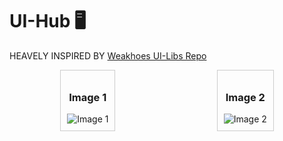 # UI-Hub 🖥️
HEAVELY INSPIRED BY [Weakhoes UI-Libs Repo](https://github.com/weakhoes/Roblox-UI-Libs)
<div style="display: flex; justify-content: space-around;">
    <div style="text-align: center; border: 1px solid #ccc; padding: 10px;">
        <h3>Image 1</h3>
        <img src="path/to/image1.jpg" alt="Image 1" style="max-width: 100%;">
    </div>
    <div style="text-align: center; border: 1px solid #ccc; padding: 10px;">
        <h3>Image 2</h3>
        <img src="path/to/image2.jpg" alt="Image 2" style="max-width: 100%;">
    </div>
</div>